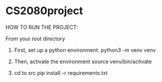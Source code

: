 # CS2080project

HOW TO RUN THE PROJECT:

From your root directory
1. First, set up a python environment:
python3 -m venv venv


2. Then, activate the environment
source venv/bin/activate

3. cd to src
pip install -r requirements.txt